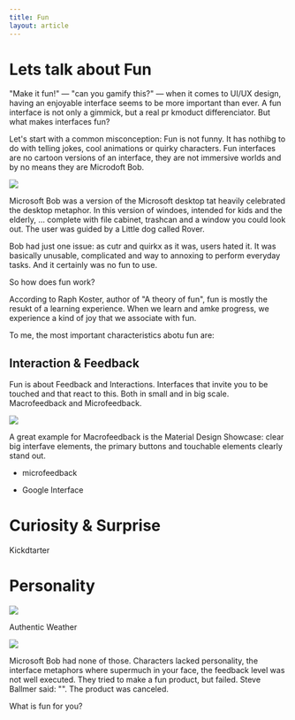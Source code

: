 ```yaml
---
title: Fun
layout: article
---
```

# Lets talk about Fun

"Make it fun!" — "can you gamify this?" — when it comes to UI/UX design, having an enjoyable interface seems to be more important than ever. A fun interface is not only a gimmick, but a real pr kmoduct differenciator. But what makes interfaces fun?

Let's start with a common misconception: Fun is not funny. It has nothibg to do with telling jokes, cool animations or quirky characters. Fun interfaces are no cartoon versions of an interface, they are not immersive worlds and by no means they are Microdoft Bob. 

![](http://toastytech.com/guis/bobhome1p.png)

Microsoft Bob was a version of the Microsoft desktop tat heavily celebrated the desktop metaphor. In this version of windoes, intended for kids and the elderly, … complete with file cabinet, trashcan and a window you could look out. The user was guided by a Little dog called Rover. 

Bob had just one issue: as cutr and quirkx as it was, users hated it. It was basically unusable, complicated and way to annoxing to perform everyday tasks. And it certainly was no fun to use. 

So how does fun work?

According to Raph Koster, author of "A theory of fun", fun is mostly the resukt of a learning experience. When we learn and amke progress, we experience a kind of joy that we associate with fun. 

To me, the most important characteristics abotu fun are:

## Interaction & Feedback

Fun is about Feedback and Interactions. Interfaces that invite you to be touched and that react to this. Both in small and in big scale. Macrofeedback and Microfeedback. 

![](http://i.makeagif.com/media/1-16-2017/8uCEBS.gif)

A great example for Macrofeedback is the Material Design Showcase: clear big interfave elements, the primary buttons and touchable elements clearly stand out. 

- microfeedback

- Google Interface

# Curiosity & Surprise

Kickdtarter

# Personality

![](http://authenticweather.com/static/images/background.jpg)

Authentic Weather

![](http://toastytech.com/guis/bobhint.png)

Microsoft Bob had none of those. Characters lacked personality, the interface metaphors where supermuch in your face, the feedback level was not well executed. They tried to make a fun product, but failed. Steve Ballmer said: "". The product was canceled.

What is fun for you?